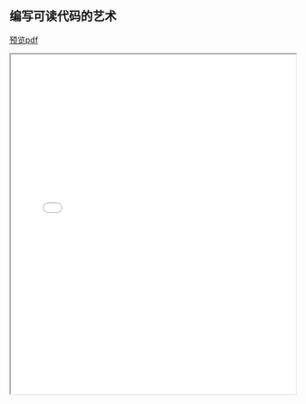 ## 编写可读代码的艺术
[预览pdf](/编写可读代码的艺术.pdf)
<iframe src="/编写可读代码的艺术.pdf" style="width:100%;height:600px" ></iframe>
